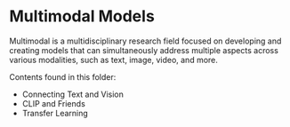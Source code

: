 # Multimodal Models

Multimodal is a multidisciplinary research field focused on developing and creating models that can simultaneously address multiple aspects across various modalities, such as text, image, video, and more. 

Contents found in this folder:
- Connecting Text and Vision
- CLIP and Friends
- Transfer Learning

